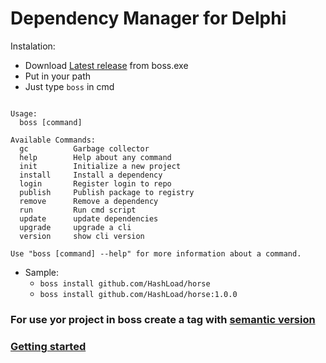 
# Dependency Manager for Delphi

Instalation: 
 * Download [Latest release](https://github.com/HashLoad/boss/releases/latest/) from boss.exe
 * Put in your path
 * Just type `boss` in cmd
```

Usage:
  boss [command]

Available Commands:
  gc          Garbage collector
  help        Help about any command
  init        Initialize a new project
  install     Install a dependency
  login       Register login to repo
  publish     Publish package to registry
  remove      Remove a dependency
  run         Run cmd script
  update      update dependencies
  upgrade     upgrade a cli
  version     show cli version

Use "boss [command] --help" for more information about a command.

```
+ Sample: 
	+ `boss install github.com/HashLoad/horse`
	+ `boss install github.com/HashLoad/horse:1.0.0`


### For use yor project in boss create a tag with [semantic version](https://semver.org/) 

### [Getting started](https://medium.com/@matheusarendthunsche/come%C3%A7ando-com-o-boss-72aad9bcc13) 
